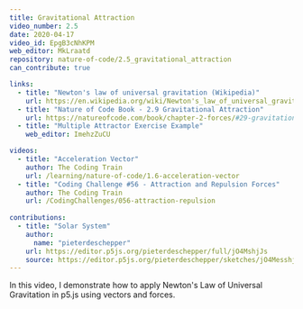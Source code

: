 ```yaml
---
title: Gravitational Attraction
video_number: 2.5
date: 2020-04-17
video_id: EpgB3cNhKPM
web_editor: MkLraatd
repository: nature-of-code/2.5_gravitational_attraction
can_contribute: true

links:
  - title: "Newton's law of universal gravitation (Wikipedia)"
    url: https://en.wikipedia.org/wiki/Newton's_law_of_universal_gravitation
  - title: "Nature of Code Book - 2.9 Gravitational Attraction"
    url: https://natureofcode.com/book/chapter-2-forces/#29-gravitational-attraction
  - title: "Multiple Attractor Exercise Example"
    web_editor: ImehzZuCU

videos:
  - title: "Acceleration Vector"
    author: The Coding Train
    url: /learning/nature-of-code/1.6-acceleration-vector
  - title: "Coding Challenge #56 - Attraction and Repulsion Forces"
    author: The Coding Train
    url: /CodingChallenges/056-attraction-repulsion
    
contributions:
  - title: "Solar System"
    author:
      name: "pieterdeschepper"
    url: https://editor.p5js.org/pieterdeschepper/full/jO4MshjJs
    source: https://editor.p5js.org/pieterdeschepper/sketches/jO4MesshjJs
---
```


In this video, I demonstrate how to apply Newton's Law of Universal Gravitation in p5.js using vectors and forces.
